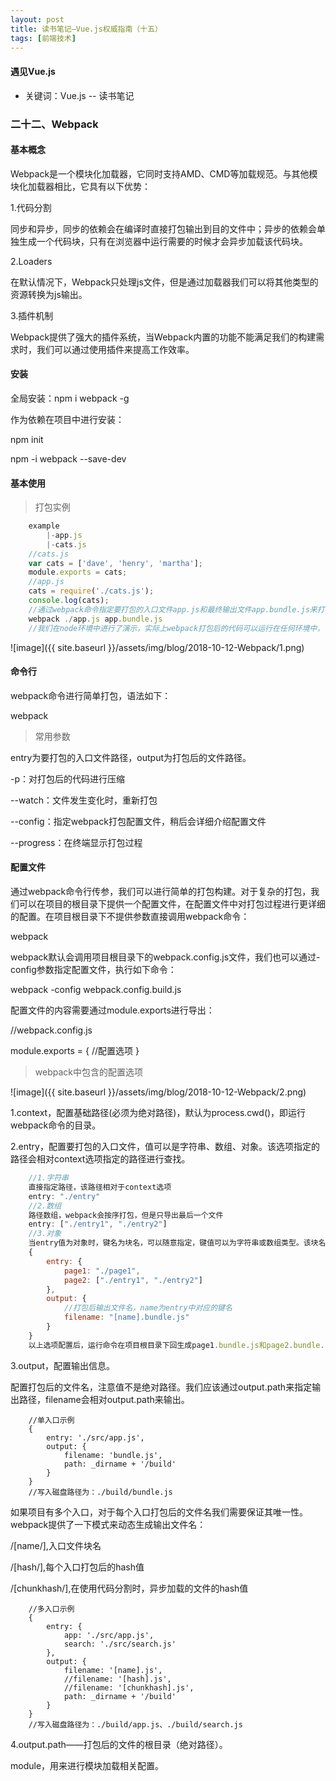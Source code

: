 ```yaml
---
layout: post
title: 读书笔记—Vue.js权威指南（十五）
tags: [前端技术]
---
```

#### 遇见Vue.js

* 关键词：Vue.js -- 读书笔记

### 二十二、Webpack

#### 基本概念

Webpack是一个模块化加载器，它同时支持AMD、CMD等加载规范。与其他模块化加载器相比，它具有以下优势：

1.代码分割

同步和异步，同步的依赖会在编译时直接打包输出到目的文件中；异步的依赖会单独生成一个代码块，只有在浏览器中运行需要的时候才会异步加载该代码块。

2.Loaders

在默认情况下，Webpack只处理js文件，但是通过加载器我们可以将其他类型的资源转换为js输出。

3.插件机制

Webpack提供了强大的插件系统，当Webpack内置的功能不能满足我们的构建需求时，我们可以通过使用插件来提高工作效率。

#### 安装

全局安装：npm i webpack -g

作为依赖在项目中进行安装：

npm init

npm -i webpack --save-dev

#### 基本使用

> 打包实例

```javascript
    example
        |-app.js
        |-cats.js
    //cats.js
    var cats = ['dave', 'henry', 'martha'];
    module.exports = cats;
    //app.js
    cats = require('./cats.js');
    console.log(cats);
    //通过webpack命令指定要打包的入口文件app.js和最终输出文件app.bundle.js来打包应用
    webpack ./app.js app.bundle.js
    //我们在node环境中进行了演示，实际上webpack打包后的代码可以运行在任何环境中，包括浏览器环境
```

![image]({{ site.baseurl }}/assets/img/blog/2018-10-12-Webpack/1.png)

#### 命令行

webpack命令进行简单打包，语法如下：

webpack<entry><output>

> 常用参数

entry为要打包的入口文件路径，output为打包后的文件路径。

-p：对打包后的代码进行压缩

--watch：文件发生变化时，重新打包

--config：指定webpack打包配置文件，稍后会详细介绍配置文件

--progress：在终端显示打包过程

#### 配置文件

通过webpack命令行传参，我们可以进行简单的打包构建。对于复杂的打包，我们可以在项目的根目录下提供一个配置文件，在配置文件中对打包过程进行更详细的配置。在项目根目录下不提供参数直接调用webpack命令：

webpack

webpack默认会调用项目根目录下的webpack.config.js文件，我们也可以通过-config参数指定配置文件，执行如下命令：

webpack -config webpack.config.build.js

配置文件的内容需要通过module.exports进行导出：

//webpack.config.js

module.exports = { //配置选项 }

> webpack中包含的配置选项

![image]({{ site.baseurl }}/assets/img/blog/2018-10-12-Webpack/2.png)

1.context，配置基础路径(必须为绝对路径)，默认为process.cwd()，即运行webpack命令的目录。

2.entry，配置要打包的入口文件，值可以是字符串、数组、对象。该选项指定的路径会相对context选项指定的路径进行查找。

```javascript
    //1.字符串
    直接指定路径，该路径相对于context选项
    entry: "./entry"
    //2.数组
    路径数组，webpack会按序打包，但是只导出最后一个文件
    entry: ["./entry1", "./entry2"]
    //3.对象
    当entry值为对象时，键名为块名，可以随意指定，键值可以为字符串或数组类型。该块名可以在output选项中使用，代码示例：
    {
        entry: {
            page1: "./page1",
            page2: ["./entry1", "./entry2"]
        },
        output: {
            //打包后输出文件名，name为entry中对应的键名
            filename: "[name].bundle.js"
        }
    }
    以上选项配置后，运行命令在项目根目录下回生成page1.bundle.js和page2.bundle.js文件
```

3.output，配置输出信息。

配置打包后的文件名，注意值不是绝对路径。我们应该通过output.path来指定输出路径，filename会相对output.path来输出。

```javascipt
    //单入口示例
    {
        entry: './src/app.js',
        output: {
            filename: 'bundle.js',
            path: _dirname + '/build'
        }
    }
    //写入磁盘路径为：./build/bundle.js
```

如果项目有多个入口，对于每个入口打包后的文件名我们需要保证其唯一性。webpack提供了一下模式来动态生成输出文件名：

/[name/],入口文件块名

/[hash/],每个入口打包后的hash值

/[chunkhash/],在使用代码分割时，异步加载的文件的hash值

```javascipt
    //多入口示例
    {
        entry: {
            app: './src/app.js',
            search: './src/search.js'
        },
        output: {
            filename: '[name].js',
            //filename: '[hash].js',
            //filename: '[chunkhash].js',
            path: _dirname + '/build'
        }
    }
    //写入磁盘路径为：./build/app.js、./build/search.js
```

4.output.path——打包后的文件的根目录（绝对路径）。

module，用来进行模块加载相关配置。
















